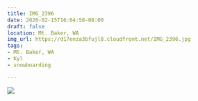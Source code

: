 ```yaml
---
title: IMG_2396
date: 2020-02-15T16:04:58-08:00
draft: false
location: Mt. Baker, WA
img_url: https://d17enza3bfujl8.cloudfront.net/IMG_2396.jpg
tags:
- Mt. Baker, WA
- Kyl
- snowboarding

---
```


![](https://d17enza3bfujl8.cloudfront.net/IMG_2396.jpg)

